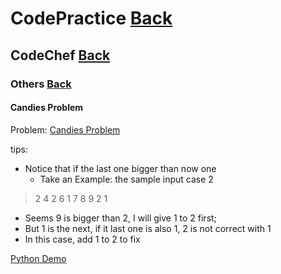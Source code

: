 # CodePractice [Back](https://blog.fish-404.icu/CodePractice/)

## CodeChef [Back](https://blog.fish-404.icu/CodePractice/CodeChef/)

### Others [Back](https://blog.fish-404.icu/CodePractice/CodeChef/Others/)

#### Candies Problem

Problem: [Candies Problem](https://www.codechef.com/MISC2021/problems/MCQ2)

tips:

* Notice that if the last one bigger than now one
  - Take an Example: the sample input case 2
 > 2 4 2 6 1 7 8 9 2 1
 - Seems 9 is bigger than 2, I will give 1 to 2 first;
 - But 1 is the next, if it last one is also 1, 2 is not correct with 1
 - In this case, add 1 to 2 to fix 

[Python Demo](https://github.com/fish-404/CodePractice/blob/main/CodeChef/Others/Candies%20Problem/Candies%20Problem.py)
